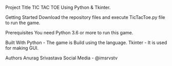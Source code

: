 Project Title
TIC TAC TOE Using Python & Tkinter.

Getting Started
Download the repository files and execute TicTacToe.py file to run the game.

Prerequisites
You need Python 3.6 or more to run this game.

Built With
Python - The game is Build using the language.
Tkinter - It is used for making GUI.

Authors
Anurag Srivastava
Social Media - @imsrvstv